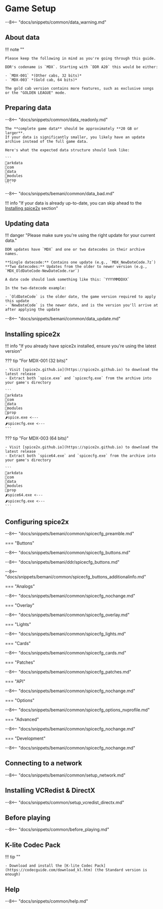 # Game Setup

--8<-- "docs/snippets/common/data_warning.md"

## About data

!!! note ""

    Please keep the following in mind as you're going through this guide.  

    DDR's codename is `MDX`. Starting with `DDR A20` this would be either:

    - `MDX-001` *(Other cabs, 32 bits)*
    - `MDX-003` *(Gold cab, 64 bits)*

    The gold cab version contains more features, such as exclusive songs or the "GOLDEN LEAGUE" mode.

## Preparing data

--8<-- "docs/snippets/common/data_readonly.md"

    The **complete game data** should be approximately **20 GB or larger**.  
    If your data is significantly smaller, you likely have an update archive instead of the full game data.

    Here's what the expected data structure should look like: 

    ```
    📂arkdata
    📂com
    📂data
    📂modules
    📂prop
    ```

--8<-- "docs/snippets/bemani/common/data_bad.md"

!!! info "If your data is already up-to-date, you can skip ahead to the [Installing spice2x](#installing-spice2x) section"

## Updating data

!!! danger "Please make sure you're using the right update for your current data."

    DDR updates have `MDX` and one or two datecodes in their archive names.

    **Single datecode:** Contains one update (e.g., `MDX_NewDateCode.7z`)  
    **Two datecodes:** Updates from the older to newer version (e.g., `MDX_OldDateCode-NewDateCode.rar`)

    A date code should look something like this: `YYYYMMDDXX`

    In the two-datecode example:

    - `OldDateCode` is the older date, the game version required to apply this update
    - `NewDateCode` is the newer date, and is the version you'll arrive at after applying the update

--8<-- "docs/snippets/bemani/common/data_update.md"

## Installing spice2x

!!! info "If you already have spice2x installed, ensure you're using the latest version"

??? tip "For MDX-001 (32 bits)"

    - Visit [spice2x.github.io](https://spice2x.github.io) to download the latest release
    - Extract both `spice.exe` and `spicecfg.exe` from the archive into your game's directory
  
    ```
    📂arkdata
    📂com
    📂data
    📂modules
    📂prop
    🌶️spice.exe <---
    🌶️spicecfg.exe <---
    ```

??? tip "For MDX-003 (64 bits)"

    - Visit [spice2x.github.io](https://spice2x.github.io) to download the latest release
    - Extract both `spice64.exe` and `spicecfg.exe` from the archive into your game's directory
  
    ```
    📂arkdata
    📂com
    📂data
    📂modules
    📂prop
    🌶️spice64.exe <---
    🌶️spicecfg.exe <---
    ```

## Configuring spice2x

--8<-- "docs/snippets/bemani/common/spicecfg_preamble.md"

=== "Buttons"

--8<-- "docs/snippets/bemani/common/spicecfg_buttons.md"

--8<-- "docs/snippets/bemani/ddr/spicecfg_buttons.md"

--8<-- "docs/snippets/bemani/common/spicecfg_buttons_additionalinfo.md"
  
=== "Analogs"

--8<-- "docs/snippets/bemani/common/spicecfg_nochange.md"

=== "Overlay"

--8<-- "docs/snippets/bemani/common/spicecfg_overlay.md"

=== "Lights"

--8<-- "docs/snippets/bemani/common/spicecfg_lights.md"

=== "Cards"

--8<-- "docs/snippets/bemani/common/spicecfg_cards.md"

=== "Patches"

--8<-- "docs/snippets/bemani/common/spicecfg_patches.md"

=== "API"

--8<-- "docs/snippets/bemani/common/spicecfg_nochange.md"

=== "Options"

--8<-- "docs/snippets/bemani/common/spicecfg_options_nvprofile.md"

=== "Advanced"

--8<-- "docs/snippets/bemani/common/spicecfg_nochange.md"

=== "Development"

--8<-- "docs/snippets/bemani/common/spicecfg_nochange.md"

## Connecting to a network

--8<-- "docs/snippets/bemani/common/setup_network.md"


## Installing VCRedist & DirectX

--8<-- "docs/snippets/common/setup_vcredist_directx.md"

## Before playing

--8<-- "docs/snippets/common/before_playing.md"

## K-lite Codec Pack

!!! tip ""    

    - Download and install the [K-lite Codec Pack](https://codecguide.com/download_kl.htm) (the Standard version is enough)

## Help

--8<-- "docs/snippets/common/help.md"